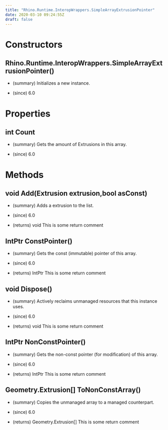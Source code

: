 ```yaml
---
title: "Rhino.Runtime.InteropWrappers.SimpleArrayExtrusionPointer"
date: 2020-03-10 09:24:55Z
draft: false
---
```


# Constructors
## Rhino.Runtime.InteropWrappers.SimpleArrayExtrusionPointer()
- (summary) 
     Initializes a new  instance.
     
- (since) 6.0
# Properties
## int Count
- (summary) 
     Gets the amount of Extrusions in this array.
     
- (since) 6.0
# Methods
## void Add(Extrusion extrusion,bool asConst)
- (summary) 
     Adds a extrusion to the list.
     
- (since) 6.0
- (returns) void This is some return comment
## IntPtr ConstPointer()
- (summary) 
     Gets the const (immutable) pointer of this array.
     
- (since) 6.0
- (returns) IntPtr This is some return comment
## void Dispose()
- (summary) 
     Actively reclaims unmanaged resources that this instance uses.
     
- (since) 6.0
- (returns) void This is some return comment
## IntPtr NonConstPointer()
- (summary) 
     Gets the non-const pointer (for modification) of this array.
     
- (since) 6.0
- (returns) IntPtr This is some return comment
## Geometry.Extrusion[] ToNonConstArray()
- (summary) 
     Copies the unmanaged array to a managed counterpart.
     
- (since) 6.0
- (returns) Geometry.Extrusion[] This is some return comment
